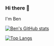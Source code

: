 ### Hi there 👋

I'm Ben

[![Ben's GitHub stats](https://github-readme-stats.vercel.app/api?username=bendbg)](https://github.com/anuraghazra/github-readme-stats)

[![Top Langs](https://github-readme-stats.vercel.app/api/top-langs/?username=bendbg)](https://github.com/anuraghazra/github-readme-stats)
